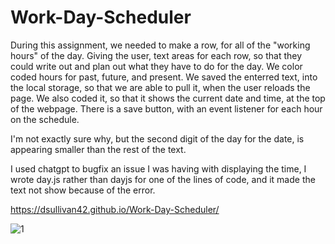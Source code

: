 # Work-Day-Scheduler

During this assignment, we needed to make a row, for all of the "working hours" of the day. Giving the user, text areas for each row, so that they could write out and plan out what they have to do for the day. We color coded hours for past, future, and present. We saved the enterred text, into the local storage, so that we are able to pull it, when the user reloads the page. We also coded it, so that it shows the current date and time, at the top of the webpage. There is a save button, with an event listener for each hour on the schedule.

I'm not exactly sure why, but the second digit of the day for the date, is appearing smaller than the rest of the text.

I used chatgpt to bugfix an issue I was having with displaying the time, I wrote day.js rather than dayjs for one of the lines of code, and it made the text not show because of the error.

https://dsullivan42.github.io/Work-Day-Scheduler/

![1](https://github.com/dsullivan42/Work-Day-Scheduler/assets/97996876/fdfeefbc-0799-4546-862a-14d49ab5db85)
